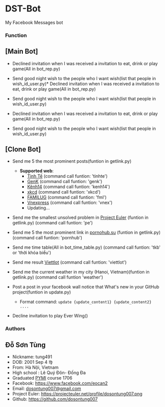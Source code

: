 # DST-Bot
My Facebook Messages bot

### Function

## [Main Bot]
* Declined invitation when I was received a invitation to eat, drink or play game(All in bot_rep.py)

* Send good night wish to the people who I want wish(list that people in wish_id_user.py)* Declined invitation when I was received a invitation to eat, drink or play game(All in bot_rep.py)

* Send good night wish to the people who I want wish(list that people in wish_id_user.py)

* Declined invitation when I was received a invitation to eat, drink or play game(All in bot_rep.py)

* Send good night wish to the people who I want wish(list that people in wish_id_user.py)



## [Clone Bot]
* Send me 5 the most prominent posts(funtion in getlink.py)
  + **Supported web**:
    - [Tinh Tế](https://tinhte.vn/) (command call funtion: 'tinhte')
    - [GenK](http://genk.vn/) (command call funtion: 'genk')
    - [Kênh14](http://kenh14.vn/) (command call funtion: 'kenh14')
    - [xkcd](https://xkcd.com/) (command call funtion: 'xkcd')
    - [FAMILUG](http://www.familug.org/) (command call funtion: 'fml')
    - [Vnexpress](https://vnexpress.net/) (command call funtion: 'vnex')
    - Updating...

* Send me the smallest unsolved problem in [Project Euler](https://projecteuler.net/) (funtion in getlink.py) (command call funtion: 'pe')

* Send me 5 the most prominent link in [pornohub.su](https://pornohub.su/) (funtion in getlink.py) (command call funtion: 'pornhub')

* Send me time table(All in bot_time_table.py) (command call funtion: 'tkb' or 'thời khóa biểu')

* Send me result [Viettlot](http://vietlott.vn/vi/) (command call funtion: 'viettlot')

* Send me the current weather in my city (Hanoi, Vietnam)(funtion in getlink.py) (command call funtion 'weather')

* Post a post in your facebook wall notice that What's new in your GitHub project(funtion in update.py)
  - Format command:
                   ```
                   update
                   {update_content1}
                   {update_content2}
                   ....
                   ```
* Decline invitation to play Ever Wing()


### Authors
 ## Đỗ Sơn Tùng
* Nickname: tung491
* DOB: 2001 Sep 4 :virgo: 
* From: Hà Nội, Vietnam
* High school : Lê Quý Đôn- Đống Đa
* Graduated [PYMI](http://pymi.vn/) course 1706
* Facebook: https://www.facebook.com/eocan2
* Email: dosontung007@gmail.com
* Project Euler: https://projecteuler.net/profile/dosontung007.png
* Github: https://github.com/dosontung007